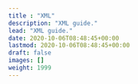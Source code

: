 ```yaml
---
title : "XML"
description: "XML guide."
lead: "XML guide."
date: 2020-10-06T08:48:45+00:00
lastmod: 2020-10-06T08:48:45+00:00
draft: false
images: []
weight: 1999
---
```

